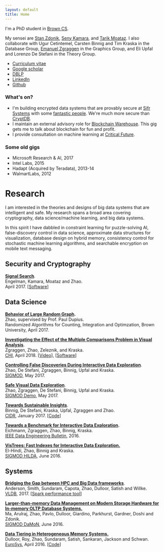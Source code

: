 ```yaml
---
layout: default
title: Home
---
```


I'm a PhD student in [Brown CS](https://cs.brown.edu).  

My sensei are [Stan Zdonik](https://cs.brown.edu/~sbz/), [Seny Kamara](https://cs.brown.edu/~seny/), and [Tarik Moataz](https://cs.brown.edu/~tmoataz/). I also collaborate with Ugur Cetintemel, Carsten Binnig and Tim Kraska in the Database Group, [Emanuel Zgraggen](http://emanuelzgraggen.com/) in the Graphics Group, and Eli Upfal and Lorenzo De Stefani in the Theory Group.

- [Curriculum vitae](https://zheguang.github.io/cv/cv.pdf)
- [Google scholar](https://goo.gl/DR8pSa)
- [DBLP](http://dblp.uni-trier.de/pers/hd/z/Zhao:Zheguang)
- [LinkedIn](https://www.linkedin.com/in/samuelzhao)
- [Github](https://github.com/zheguang)


### What's on?
- I'm building encrypted data systems that are provably secure at [Sifr Systems](http://sifrsystems.com) with some [fantastic people](http://sifrsystems.com/#team). We're much more secure than [CryptDB](https://css.csail.mit.edu/cryptdb/).
- I maintain an external advisory role for [Blockchain Warehouse](https://www.blockchainwarehouse.com).  This gig gets me to talk about blockchain for fun and profit.
- I provide consultation on machine learning at [Critical Future](http://www.criticalfutureglobal.com).


### Some old gigs

- Microsoft Research & AI, 2017
- Intel Labs, 2015
- Hadapt (Acquired by Teradata), 2013-14
- WalmartLabs, 2012


Research
========

I am interested in the theories and designs of big data systems that are intelligent and safe. My research spans a broad area covering cryptography, data science/machine learning, and big data systems.

In this spirit I have dabbled in constraint learning for puzzle-solving AI, false-discovery control in data science, approximate data structures for visualization, database design on hybrid memory, consistency control for stochastic machine learning algorithms, and searchable encryption on mobile text messaging.

Security and Cryptography
-------------------------

**[Signal Search](http://esl.cs.brown.edu/blog/signal)**.   
Engelman, Kamara, Moataz and Zhao.   
April 2017.
[[Software](https://github.com/encryptedsystems/Searchable-Signal-Android)]

Data Science
------------
**[Behavior of Large Random Graph](https://zheguang.github.io/research/random_graph.pdf).**   
Zhao, supervised by Prof. Paul Dupius.   
Randomized Algorithms for Counting, Integration and Optimzation, Brown University, April 2017.


**[Investigating the Effect of the Multiple Comparisons Problem in Visual Analysis](https://zheguang.github.io/research/risk-chi.pdf)**.   
Zgraggen, Zhao, Zeleznik, and Kraska.   
[CHI][1], April 2018.
[[Video](http://emanuelzgraggen.com/assets/video/risk.mp4)], [[Software](https://github.com/zheguang/macau)]

**[Controlling False Discoveries During Interactive Data Exploration](https://zheguang.github.io/research/risk-sigmod.pdf)**.   
Zhao, De Stefani, Zgraggen, Binnig, Upfal and Kraska.   
[SIGMOD][2], May 2017.

**[Safe Visual Data Exploration](https://zheguang.github.io/research/risk-sigmod-demo.pdf)**.  
Zhao, Zgraggen, De Stefani, Binnig, Upfal and Kraska.   
[SIGMOD Demo][2], May 2017.

**[Towards Sustainable Insights](https://zheguang.github.io/research/risk-cidr.pdf)**.   
Binnig, De Stefani, Kraska, Upfal, Zgraggen and Zhao.   
[CIDR][3], January 2017.
[[Code](https://github.com/zheguang/rand-db)]

**[Towards a Benchmark for Interactive Data Exploration](https://zheguang.github.io/research/ide-bench.pdf).**   
Eichmann, Zgraggen, Zhao, Binnig, Kraska.   
[IEEE Data Engineering Bulletin][4], 2016.

**[VisTrees: Fast Indexes for Interactive Data Exploration.](https://zheguang.github.io/research/vistree.pdf)**   
El-Hindi, Zhao, Binnig and Kraska.   
[SIGMOD HILDA][5], June 2016.

Systems
-------

**[Bridging the Gap between HPC and Big Data frameworks](https://zheguang.github.io/research/hpc-big-data.pdf)**.   
Anderson, Smith, Sundaram, Capota, Zhao, Dulloor, Satish and Willke.   
[VLDB][6], 2017.
[[Spark performance tool](https://github.com/zheguang/spark-perftool)]

**[Larger-than-memory Data Management on Modern Storage Hardware for In-memory OLTP Database Systems.](https://zheguang.github.io/research/nvm-anticache.pdf)**   
Ma, Arulraj, Zhao, Pavlo, Dulloor, Giardino, Parkhurst, Gardner, Doshi and Zdonik.   
[SIGMOD DaMoN][7], June 2016.

**[Data Tiering in Heterogeneous Memory Systems.](https://zheguang.github.io/research/nvm-data-tiering.pdf)**   
Dulloor, Roy, Zhao, Sundaram, Satish, Sankaran, Jackson and Schwan.   
[EuroSys][8], April 2016.
[[Code](https://github.com/zheguang/voltdb/tree/sam-redo-tag)]

[1]: https://chi2018.acm.org/
[2]: http://sigmod2017.org/
[3]: http://cidrdb.org/cidr2017/index.html
[4]: http://sites.computer.org/debull/A16dec/issue1.htm
[5]: http://hilda.io/2016/
[6]: http://www.vldb.org/2017/
[7]: http://daslab.seas.harvard.edu/damon2016/
[8]: http://eurosys16.doc.ic.ac.uk/
